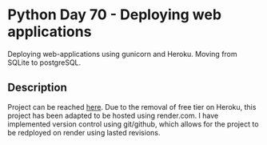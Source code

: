 # Python Day 70 - Deploying web applications

Deploying web-applications using gunicorn and Heroku. Moving from SQLite to postgreSQL.

## Description


Project can be reached [here](https://tyler-blog.onrender.com/).
Due to the removal of free tier on Heroku, this project has been adapted to be hosted using render.com.
I have implemented version control using git/github, which allows for the project to be redployed on render using lasted revisions.


